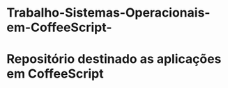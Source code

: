 # Trabalho-Sistemas-Operacionais-em-CoffeeScript-
# Repositório destinado as aplicações em CoffeeScript 
